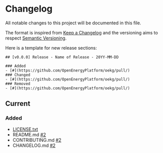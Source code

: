 # Changelog

All notable changes to this project will be documented in this file.

The format is inspired from [Keep a Changelog](http://keepachangelog.com/en/1.0.0/)
and the versioning aims to respect [Semantic Versioning](http://semver.org/spec/v2.0.0.html).

Here is a template for new release sections:
```
## [v0.0.0] Release - Name of Release - 20YY-MM-DD

### Added
- [#](https://github.com/OpenEnergyPlatform/oekg/pull/)
### Changed
- [#](https://github.com/OpenEnergyPlatform/oekg/pull/)
### Removed
- [#](https://github.com/OpenEnergyPlatform/oekg/pull/)
```


## Current

### Added
- [LICENSE.txt](https://github.com/OpenEnergyPlatform/oekg/blob/main/LICENSE)
- README.md [#2](https://github.com/OpenEnergyPlatform/oekg/pull/2)
- CONTRIBUTING.md [#2](https://github.com/OpenEnergyPlatform/oekg/pull/2)
- CHANGELOG.md [#2](https://github.com/OpenEnergyPlatform/oekg/pull/2)
